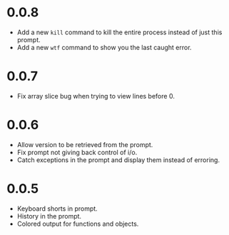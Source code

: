 # 0.0.8

* Add a new `kill` command to kill the entire process instead of just this prompt.
* Add a new `wtf` command to show you the last caught error.

# 0.0.7

* Fix array slice bug when trying to view lines before 0.

# 0.0.6

* Allow version to be retrieved from the prompt.
* Fix prompt not giving back control of i/o.
* Catch exceptions in the prompt and display them instead of erroring.

# 0.0.5

* Keyboard shorts in prompt.
* History in the prompt.
* Colored output for functions and objects.

